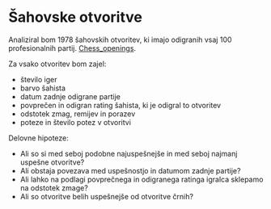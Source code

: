 
Šahovske otvoritve
=======================

Analiziral bom  1978 šahovskih otvoritev, ki imajo odigranih vsaj 100 profesionalnih partij.
[Chess_openings](https://old.chesstempo.com/chess-openings.html).

Za vsako otvoritev bom zajel:
* število iger
* barvo šahista
* datum zadnje odigrane partije
* povprečen in odigran rating šahista, ki je odigral to otvoritev
* odstotek zmag, remijev in porazev
* poteze in število potez v otvoritvi

Delovne hipoteze:
* Ali so si med seboj podobne najuspešnejše in med seboj najmanj uspešne otvoritve?
* Ali obstaja povezava med uspešnostjo in datumom zadnje partije?
* Ali lahko na podlagi povprečnega in odigranega ratinga igralca sklepamo na odstotek zmage?
* Ali so otvoritve belih uspešnejše od otvoritve črnih?
